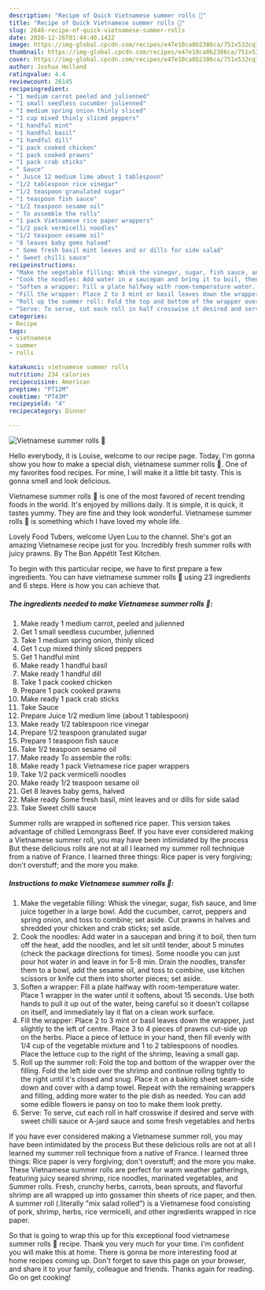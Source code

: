 ```yaml
---
description: "Recipe of Quick Vietnamese summer rolls 🌈"
title: "Recipe of Quick Vietnamese summer rolls 🌈"
slug: 2648-recipe-of-quick-vietnamese-summer-rolls
date: 2020-12-26T01:44:40.142Z
image: https://img-global.cpcdn.com/recipes/e47e10ca0b2386ca/751x532cq70/vietnamese-summer-rolls-🌈-recipe-main-photo.jpg
thumbnail: https://img-global.cpcdn.com/recipes/e47e10ca0b2386ca/751x532cq70/vietnamese-summer-rolls-🌈-recipe-main-photo.jpg
cover: https://img-global.cpcdn.com/recipes/e47e10ca0b2386ca/751x532cq70/vietnamese-summer-rolls-🌈-recipe-main-photo.jpg
author: Joshua Holland
ratingvalue: 4.4
reviewcount: 26145
recipeingredient:
- "1 medium carrot peeled and julienned"
- "1 small seedless cucumber julienned"
- "1 medium spring onion thinly sliced"
- "1 cup mixed thinly sliced peppers"
- "1 handful mint"
- "1 handful basil"
- "1 handful dill"
- "1 pack cooked chicken"
- "1 pack cooked prawns"
- "1 pack crab sticks"
- " Sauce"
- " Juice 12 medium lime about 1 tablespoon"
- "1/2 tablespoon rice vinegar"
- "1/2 teaspoon granulated sugar"
- "1 teaspoon fish sauce"
- "1/2 teaspoon sesame oil"
- " To assemble the rolls"
- "1 pack Vietnamese rice paper wrappers"
- "1/2 pack vermicelli noodles"
- "1/2 teaspoon sesame oil"
- "8 leaves baby gems halved"
- " Some fresh basil mint leaves and or dills for side salad"
- " Sweet chilli sauce"
recipeinstructions:
- "Make the vegetable filling: Whisk the vinegar, sugar, fish sauce, and lime juice together in a large bowl. Add the cucumber, carrot, peppers and spring onion, and toss to combine; set aside. Cut prawns in halves and shredded your chicken and crab sticks; set aside."
- "Cook the noodles: Add water in a saucepan and bring it to boil, then turn off the heat, add the noodles, and let sit until tender, about 5 minutes (check the package directions for times). Some noodle you can just pour hot water in and leave in for 5-8 min. Drain the noodles, transfer them to a bowl, add the sesame oil, and toss to combine, use kitchen scissors or knife cut them into shorter pieces; set aside."
- "Soften a wrapper: Fill a plate halfway with room-temperature water. Place 1 wrapper in the water until it softens, about 15 seconds. Use both hands to pull it up out of the water, being careful so it doesn&#39;t collapse on itself, and immediately lay it flat on a clean work surface."
- "Fill the wrapper: Place 2 to 3 mint or basil leaves down the wrapper, just slightly to the left of centre. Place 3 to 4 pieces of prawns cut-side up on the herbs. Place a piece of lettuce in your hand, then fill evenly with 1/4 cup of the vegetable mixture and 1 to 2 tablespoons of noodles. Place the lettuce cup to the right of the shrimp, leaving a small gap."
- "Roll up the summer roll: Fold the top and bottom of the wrapper over the filling. Fold the left side over the shrimp and continue rolling tightly to the right until it&#39;s closed and snug. Place it on a baking sheet seam-side down and cover with a damp towel. Repeat with the remaining wrappers and filling, adding more water to the pie dish as needed. You can add some edible flowers ie pansy on too to make them look pretty."
- "Serve: To serve, cut each roll in half crosswise if desired and serve with sweet chilli sauce or A-jard sauce and some fresh vegetables and herbs"
categories:
- Recipe
tags:
- vietnamese
- summer
- rolls

katakunci: vietnamese summer rolls 
nutrition: 234 calories
recipecuisine: American
preptime: "PT12M"
cooktime: "PT43M"
recipeyield: "4"
recipecategory: Dinner

---
```



![Vietnamese summer rolls 🌈](https://img-global.cpcdn.com/recipes/e47e10ca0b2386ca/751x532cq70/vietnamese-summer-rolls-🌈-recipe-main-photo.jpg)

Hello everybody, it is Louise, welcome to our recipe page. Today, I'm gonna show you how to make a special dish, vietnamese summer rolls 🌈. One of my favorites food recipes. For mine, I will make it a little bit tasty. This is gonna smell and look delicious.

Vietnamese summer rolls 🌈 is one of the most favored of recent trending foods in the world. It's enjoyed by millions daily. It is simple, it is quick, it tastes yummy. They are fine and they look wonderful. Vietnamese summer rolls 🌈 is something which I have loved my whole life.

Lovely Food Tubers, welcome Uyen Luu to the channel. She&#39;s got an amazing Vietnamese recipe just for you. Incredibly fresh summer rolls with juicy prawns. By The Bon Appétit Test Kitchen.


To begin with this particular recipe, we have to first prepare a few ingredients. You can have vietnamese summer rolls 🌈 using 23 ingredients and 6 steps. Here is how you can achieve that.

<!--inarticleads1-->

##### The ingredients needed to make Vietnamese summer rolls 🌈:

1. Make ready 1 medium carrot, peeled and julienned
1. Get 1 small seedless cucumber, julienned
1. Take 1 medium spring onion, thinly sliced
1. Get 1 cup mixed thinly sliced peppers
1. Get 1 handful mint
1. Make ready 1 handful basil
1. Make ready 1 handful dill
1. Take 1 pack cooked chicken
1. Prepare 1 pack cooked prawns
1. Make ready 1 pack crab sticks
1. Take  Sauce
1. Prepare  Juice 1/2 medium lime (about 1 tablespoon)
1. Make ready 1/2 tablespoon rice vinegar
1. Prepare 1/2 teaspoon granulated sugar
1. Prepare 1 teaspoon fish sauce
1. Take 1/2 teaspoon sesame oil
1. Make ready  To assemble the rolls:
1. Make ready 1 pack Vietnamese rice paper wrappers
1. Take 1/2 pack vermicelli noodles
1. Make ready 1/2 teaspoon sesame oil
1. Get 8 leaves baby gems, halved
1. Make ready  Some fresh basil, mint leaves and or dills for side salad
1. Take  Sweet chilli sauce


Summer rolls are wrapped in softened rice paper. This version takes advantage of chilled Lemongrass Beef. If you have ever considered making a Vietnamese summer roll, you may have been intimidated by the process But these delicious rolls are not at all I learned my summer roll technique from a native of France. I learned three things: Rice paper is very forgiving; don&#39;t overstuff; and the more you make. 

<!--inarticleads2-->

##### Instructions to make Vietnamese summer rolls 🌈:

1. Make the vegetable filling: Whisk the vinegar, sugar, fish sauce, and lime juice together in a large bowl. Add the cucumber, carrot, peppers and spring onion, and toss to combine; set aside. Cut prawns in halves and shredded your chicken and crab sticks; set aside.
1. Cook the noodles: Add water in a saucepan and bring it to boil, then turn off the heat, add the noodles, and let sit until tender, about 5 minutes (check the package directions for times). Some noodle you can just pour hot water in and leave in for 5-8 min. Drain the noodles, transfer them to a bowl, add the sesame oil, and toss to combine, use kitchen scissors or knife cut them into shorter pieces; set aside.
1. Soften a wrapper: Fill a plate halfway with room-temperature water. Place 1 wrapper in the water until it softens, about 15 seconds. Use both hands to pull it up out of the water, being careful so it doesn&#39;t collapse on itself, and immediately lay it flat on a clean work surface.
1. Fill the wrapper: Place 2 to 3 mint or basil leaves down the wrapper, just slightly to the left of centre. Place 3 to 4 pieces of prawns cut-side up on the herbs. Place a piece of lettuce in your hand, then fill evenly with 1/4 cup of the vegetable mixture and 1 to 2 tablespoons of noodles. Place the lettuce cup to the right of the shrimp, leaving a small gap.
1. Roll up the summer roll: Fold the top and bottom of the wrapper over the filling. Fold the left side over the shrimp and continue rolling tightly to the right until it&#39;s closed and snug. Place it on a baking sheet seam-side down and cover with a damp towel. Repeat with the remaining wrappers and filling, adding more water to the pie dish as needed. You can add some edible flowers ie pansy on too to make them look pretty.
1. Serve: To serve, cut each roll in half crosswise if desired and serve with sweet chilli sauce or A-jard sauce and some fresh vegetables and herbs


If you have ever considered making a Vietnamese summer roll, you may have been intimidated by the process But these delicious rolls are not at all I learned my summer roll technique from a native of France. I learned three things: Rice paper is very forgiving; don&#39;t overstuff; and the more you make. These Vietnamese summer rolls are perfect for warm weather gatherings, featuring juicy seared shrimp, rice noodles, marinated vegetables, and Summer rolls. Fresh, crunchy herbs, carrots, bean sprouts, and flavorful shrimp are all wrapped up into gossamer thin sheets of rice paper, and then. A summer roll (.literally &#34;mix salad rolled&#34;) is a Vietnamese food consisting of pork, shrimp, herbs, rice vermicelli, and other ingredients wrapped in rice paper. 

So that is going to wrap this up for this exceptional food vietnamese summer rolls 🌈 recipe. Thank you very much for your time. I'm confident you will make this at home. There is gonna be more interesting food at home recipes coming up. Don't forget to save this page on your browser, and share it to your family, colleague and friends. Thanks again for reading. Go on get cooking!
